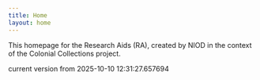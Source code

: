 ```yaml
---
title: Home
layout: home
---
```


This homepage for the Research Aids (RA), created by NIOD in the context of the Colonial Collections project. 


current version from 2025-10-10 12:31:27.657694